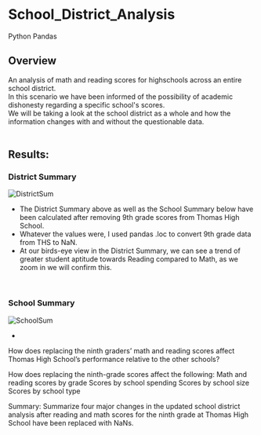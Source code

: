 # School_District_Analysis
Python Pandas

## Overview
An analysis of math and reading scores for highschools across an entire school district.<br>
In this scenario we have been informed of the possibility of academic dishonesty regarding a specific school's scores.<br>
We will be taking a look at the school district as a whole and how the information changes with and without the questionable data.
<br><br>

## Results:
### District Summary
![DistrictSum](https://user-images.githubusercontent.com/14188580/112642476-59603e80-8e11-11eb-8491-1a1fa1cfb5bd.PNG)
<br>

* The District Summary above as well as the School Summary below have been calculated after removing 9th grade scores from Thomas High School.<br>
* Whatever the values were, I used pandas .loc to convert 9th grade data from THS to NaN.
* At our birds-eye view in the District Summary, we can see a trend of greater student aptitude towards Reading compared to Math, as we zoom in we will confirm this.
<br>

### School Summary
![SchoolSum](https://user-images.githubusercontent.com/14188580/112643519-721d2400-8e12-11eb-81e2-f5bc80dbb913.PNG)
<br>

*


How does replacing the ninth graders’ math and reading scores affect Thomas High School’s performance relative to the other schools?

How does replacing the ninth-grade scores affect the following:
Math and reading scores by grade
Scores by school spending
Scores by school size
Scores by school type

Summary: Summarize four major changes in the updated school district analysis after reading and math scores for the ninth grade at Thomas High School have been replaced with NaNs.
